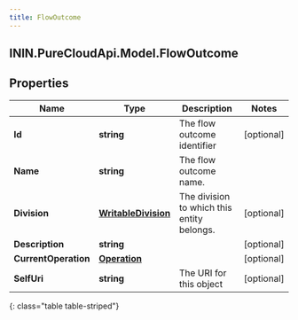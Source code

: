 ```yaml
---
title: FlowOutcome
---
```

## ININ.PureCloudApi.Model.FlowOutcome

## Properties

|Name | Type | Description | Notes|
|------------ | ------------- | ------------- | -------------|
| **Id** | **string** | The flow outcome identifier | [optional] |
| **Name** | **string** | The flow outcome name. | |
| **Division** | [**WritableDivision**](WritableDivision.html) | The division to which this entity belongs. | [optional] |
| **Description** | **string** |  | [optional] |
| **CurrentOperation** | [**Operation**](Operation.html) |  | [optional] |
| **SelfUri** | **string** | The URI for this object | [optional] |
{: class="table table-striped"}


